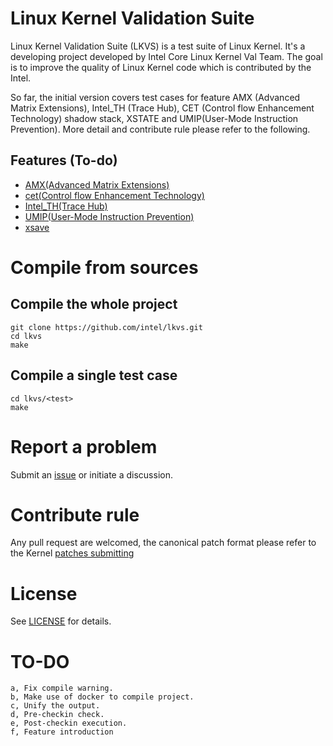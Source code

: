 # Linux Kernel Validation Suite

Linux Kernel Validation Suite (LKVS) is a test suite of Linux Kernel. It's a
developing project developed by Intel Core Linux Kernel Val Team. The goal is
to improve the quality of Linux Kernel code which is contributed by the Intel.

So far, the initial version covers test cases for feature AMX (Advanced Matrix
Extensions), Intel_TH (Trace Hub), CET (Control flow Enhancement Technology)
shadow stack, XSTATE and UMIP(User-Mode Instruction Prevention). More detail
and contribute rule please refer to the following.

## Features (To-do)

  * [AMX(Advanced Matrix Extensions)](amx/README.md)
  * [cet(Control flow Enhancement Technology)](cet/README.md)
  * [Intel_TH(Trace Hub)](th/README.md)
  * [UMIP(User-Mode Instruction Prevention)](umip/README.md)
  * [xsave](xsave/README.md)

# Compile from sources

## Compile the whole project

```
git clone https://github.com/intel/lkvs.git
cd lkvs
make
```

## Compile a single test case

```
cd lkvs/<test>
make
```

# Report a problem

Submit an [issue](https://github.com/intel/lkvs/issues) or initiate a discussion.

# Contribute rule

Any pull request are welcomed, the canonical patch format please refer to the Kernel [patches submitting](https://www.kernel.org/doc/html/latest/process/submitting-patches.html)

# License

See [LICENSE](https://github.com/intel/lkvs/blob/main/LICENSE) for details.

# TO-DO

    a, Fix compile warning.
    b, Make use of docker to compile project.
    c, Unify the output.
    d, Pre-checkin check.
    e, Post-checkin execution.
    f, Feature introduction
